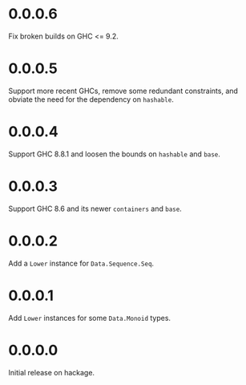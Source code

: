 # 0.0.0.6

Fix broken builds on GHC <= 9.2.


# 0.0.0.5

Support more recent GHCs, remove some redundant constraints, and obviate the need for the dependency on `hashable`.


# 0.0.0.4

Support GHC 8.8.1 and loosen the bounds on `hashable` and `base`.


# 0.0.0.3

Support GHC 8.6 and its newer `containers` and `base`.


# 0.0.0.2

Add a `Lower` instance for `Data.Sequence.Seq`.


# 0.0.0.1

Add `Lower` instances for some `Data.Monoid` types.


# 0.0.0.0

Initial release on hackage.
